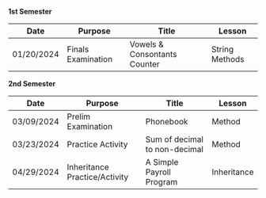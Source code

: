 **1st Semester**

|Date|Purpose|Title|Lesson|
|-------------|-------------|-----|---|
|01/20/2024|Finals Examination|Vowels & Consontants Counter|String Methods

**2nd Semester**

|Date|Purpose|Title|Lesson|
|-------------|-------------|-----|---|
|03/09/2024|Prelim Examination|Phonebook|Method
|03/23/2024|Practice Activity|Sum of decimal to non-decimal|Method
|04/29/2024|Inheritance Practice/Activity|A Simple Payroll Program|Inheritance


